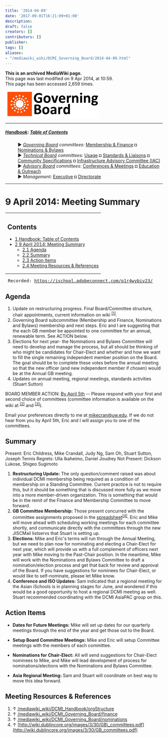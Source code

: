 ```yaml
---
title: '2014-04-09'
date: '2017-09-01T16:21:09+01:00'
description: 
draft: false
creators: []
contributors: []
publisher: 
tags: []
aliases:
- "/mediawiki_wiki/DCMI_Governing_Board/2014-04-09.html"
---
```


 **This is an archived MediaWiki page.**  
This page was last modified on 9 Apr 2014, at 10:59.  
This page has been accessed 2,659 times.

[<img alt="Governing Board logo" src="/mediawiki_wiki/images/GB_logo.png" width="300" height="86">](/mediawiki_wiki/images/GB_logo.png)

* * *

##### [Handbook](/mediawiki_wiki/DCMI_Handbook "DCMI Handbook"): [Table of Contents](DCMI_Handbook) 
<dl>
<dd> ► <i><a href="/mediawiki_wiki/DCMI_Governing_Board.md" title="DCMI Governing Board">Governing Board</a> committees:</i> <a href="/mediawiki_wiki/DCMI_Governing_Board/finance.md" title="DCMI Governing Board/finance">Membership &amp; Finance</a> ◘ <a href="/mediawiki_wiki/DCMI_Governing_Board/nominations.md" title="DCMI Governing Board/nominations">Nominations &amp; Bylaws</a> 
</dd>
<dd> ► <i><a href="/mediawiki_wiki/DCMI_Technical_Board.md" title="DCMI Technical Board">Technical Board</a> committees:</i> <a href="/mediawiki_wiki/DCMI_Technical_Board/usage.md" title="DCMI Technical Board/usage">Usage</a> ◘ <a href="/mediawiki_wiki/DCMI_Technical_Board/standards.md" title="DCMI Technical Board/standards">Standards &amp; Liaisons</a> ◘ <a href="/mediawiki_wiki/DCMI_Technical_Board/specifications.md" title="DCMI Technical Board/specifications">Community Specifications</a> ◘ <a href="/mediawiki_wiki/DCMI_Technical_Board/infrastructure.md" title="DCMI Technical Board/infrastructure">Infrastructure Advisory Committee (IAC)</a>
</dd>
<dd> ► <i><a href="/mediawiki_wiki/DCMI_Advisory_Board.md" title="DCMI Advisory Board">Advisory Board</a> committees:</i> <a href="/mediawiki_wiki/DCMI_Advisory_Board/meetings.md" title="DCMI Advisory Board/meetings">Conferences &amp; Meetings</a> ◘ <a href="/mediawiki_wiki/DCMI_Advisory_Board/documentation.md" title="DCMI Advisory Board/documentation">Education &amp; Outreach</a>
</dd>
<dd> ► <i>Management:</i> <a href="/mediawiki_wiki/Exec_Committee.md" title="Exec Committee">Executive</a> ◘ <a href="/mediawiki_wiki/Exec_Committee/directorate.md" title="Exec Committee/directorate">Directorate</a>
</dd>
</dl>

* * *

# 9 April 2014: Meeting Summary 
<table id="toc" class="toc">
  <tr>
    <td>
      <div id="toctitle">
        <h2>Contents</h2>
      </div>
      <ul>
        <li class="toclevel-1"><a href="#Handbook:_Table_of_Contents"><span class="tocnumber">1</span> <span class="toctext">Handbook: Table of Contents</span></a></li>
        <li class="toclevel-1 tocsection-1">
          <a href="#9_April_2014:_Meeting_Summary"><span class="tocnumber">2</span> <span class="toctext">9 April 2014: Meeting Summary</span></a>
          <ul>
            <li class="toclevel-2 tocsection-2"><a href="#Agenda"><span class="tocnumber">2.1</span> <span class="toctext">Agenda</span></a></li>
            <li class="toclevel-2 tocsection-3"><a href="#Summary"><span class="tocnumber">2.2</span> <span class="toctext">Summary</span></a></li>
            <li class="toclevel-2 tocsection-4"><a href="#Action_Items"><span class="tocnumber">2.3</span> <span class="toctext">Action Items</span></a></li>
            <li class="toclevel-2 tocsection-5"><a href="#Meeting_Resources_.26_References"><span class="tocnumber">2.4</span> <span class="toctext">Meeting Resources &amp; References</span></a></li>
          </ul>
        </li>
      </ul>
    </td>
  </tr>
</table>


<pre> Recorded: <a href="https://ischool.adobeconnect.com/p1r4wybiv23/" class="external free" rel="nofollow">https://ischool.adobeconnect.com/p1r4wybiv23/</a>
</pre>
## Agenda 

1. Update on restructuring progress. Final Board/Committee structure, chair appointments, current information on wiki <sup id="cite_ref-0" class="reference"><a href="#cite_note-0">[1]</a></sup>.
2. Governing Board subcommittee (Membership and Finance, Nominations and Bylaws) membership and next steps. Eric and I are suggesting that the each GB member be appointed to one committee for an annual, renewable term. See ACTION below.
3. Elections for next year- the Nominations and Bylaws Committee will need to develop and manage the process, but all should be thinking of who might be candidates for Chair-Elect and whether and how we want to fill the single remaining independent member position on the Board. The goal should be to complete these votes before the annual meeting so that the new officer (and new independent member if chosen) would be at the Annual GB meeting.
4. Updates on annual meeting, regional meetings, standards activities (Stuart Sutton)

BOARD MEMBER ACTION: <u>By April 5th</u> -- Please respond with your first and second choice of committees (committee information is available on the wiki at <sup id="cite_ref-1" class="reference"><a href="#cite_note-1">[2]</a></sup> and <sup id="cite_ref-2" class="reference"><a href="#cite_note-2">[3]</a></sup>).

Email your preferences directly to me at mikecran@uw.edu. If we do not hear from you by April 5th, Eric and I will assign you to one of the committees.

## Summary 

Present: Eric Childress, Mike Crandall, Judy Ng, Sam Oh, Stuart Sutton, Joseph Tennis Regrets: Ulla Ikaheimo, Daniel Joudrey Not Present: Dickson Lukose, Shigeo Sugimoto

1. **Restructuring Update:** The only question/comment raised was about individual DCMI membership being required as a condition of membership on a Standing Committee. Current practice is not to require this, but it should be something that is discussed more fully as we move into a more member-driven organization. This is something that would be in the remit of the Finance and Membership Committee to move forward. 
2. **GB Committee Membership:** Those present concurred with the committee assignments proposed in the [spreadsheet](http://wiki.dublincore.org/images/3/30/GB_committees.pdf)<sup id="cite_ref-3" class="reference"><a href="#cite_note-3">[4]</a></sup>. Eric and Mike will move ahead with scheduling working meetings for each committee shortly, and communicate directly with the committees through the new JISCMail listservs that Stuart is setting up.
3. **Elections:** Mike and Eric's terms will run through the Annual Meeting, but we need to plan now for nominating and electing a Chair-Elect for next year, which will provide us with a full complement of officers next year with Mike moving to the Past-Chair position. In the meantime, Mike will work with the Nominations and Bylaws Committee to draft a nomination/election process and get that back for review and approval of the Board. If you have suggestions for nominees for Chair-Elect, or would like to self-nominate, please let Mike know.
4. **Conference and ISO Updates:** Sam indicated that a regional meeting for the Asian iSchools is in planning stages for June, and wondered if this would be a good opportunity to host a regional DCMI meeting as well. Stuart recommended coordinating with the DCMI AsiaPAC group on this.

## Action Items 

- **Dates for Future Meetings:** Mike will set up dates for our quarterly meetings through the end of the year and get those out to the Board.

- **Setup Board Committee Meetings:** Mike and Eric will setup Committee meetings with the members of each committee.

- **Nominations for Chair-Elect:** All will send suggestions for Chair-Elect nominees to Mike, and Mike will lead development of process for nominations/elections with the Nominations and Bylaws Committee.

- **Asia Regional Meeting:** Sam and Stuart will coordinate on best way to move this idea forward.

## Meeting Resources & References 

1. ↑ [/mediawiki_wiki/DCMI\_Handbook/orgStructure](/mediawiki_wiki/DCMI_Handbook/orgStructure)
2. ↑ [/mediawiki_wiki/DCMI\_Governing\_Board/finance](/mediawiki_wiki/DCMI_Governing_Board/finance)
3. ↑ [/mediawiki_wiki/DCMI\_Governing\_Board/nominations](/mediawiki_wiki/DCMI_Governing_Board/nominations)
4. ↑ [http://wiki.dublincore.org/images/3/30/GB\_committees.pdf](http://wiki.dublincore.org/images/3/30/GB_committees.pdf)

